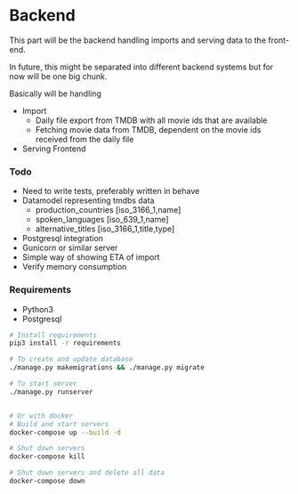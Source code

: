 # Backend

This part will be the backend handling imports and serving data to the front-end.

In future, this might be separated into different backend systems but for now will be one big chunk.


Basically will be handling
* Import
  - Daily file export from TMDB with all movie ids that are available
  - Fetching movie data from TMDB, dependent on the movie ids received from the daily file
* Serving Frontend

### Todo

* Need to write tests, preferably written in behave
* Datamodel representing tmdbs data
  - production_countries [iso_3166_1,name]
  - spoken_languages [iso_639_1,name]
  - alternative_titles [iso_3166_1,title,type]
* Postgresql integration
* Gunicorn or similar server
* Simple way of showing ETA of import
* Verify memory consumption

### Requirements

* Python3
* Postgresql


```bash
# Install requirements
pip3 install -r requirements

# To create and update database
./manage.py makemigrations && ./manage.py migrate

# To start server
./manage.py runserver


# Or with docker
# Build and start servers
docker-compose up --build -d

# Shut down servers
docker-compose kill

# Shut down servers and delete all data
docker-compose down
```